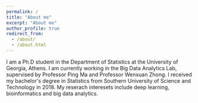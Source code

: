 ```yaml
---
permalink: /
title: "About me"
excerpt: "About me"
author_profile: true
redirect_from: 
  - /about/
  - /about.html
---
```


I am a Ph.D student in the Department of Statistics at the University of Georgia, Athens. I am currently working in the Big Data Analytics Lab, supervised by Professor Ping Ma and Professor Wenxuan Zhong. I received my bachelor's degree in Statistics from Southern University of Science and Technology in 2018. My reserach interesets include deep learning, bioinformatics and big data analytics.
